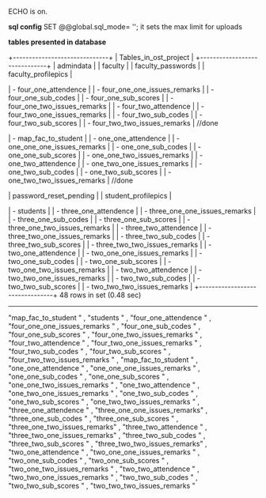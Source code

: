 ECHO is on.

 **sql config**
   SET @@global.sql_mode= '';
   it sets the max limit for uploads

   **tables presented in database**

+------------------------------+
| Tables_in_ost_project        |
+------------------------------+
| admindata                    |
| faculty                      |
| faculty_passwords            |
| faculty_profilepics          |



| - four_one_attendence          |
| - four_one_one_issues_remarks  |
| - four_one_sub_codes           |
| - four_one_sub_scores          |
| - four_one_two_issues_remarks  |
| - four_two_attendence          |
| - four_two_one_issues_remarks  |
| - four_two_sub_codes           |
| - four_two_sub_scores          |
| - four_two_two_issues_remarks  | //done




| - map_fac_to_student           |
| - one_one_attendence           |
| - one_one_one_issues_remarks   |
| - one_one_sub_codes            |
| - one_one_sub_scores           |
| - one_one_two_issues_remarks   |
| - one_two_attendence           |
| - one_two_one_issues_remarks   |
| - one_two_sub_codes            |
| - one_two_sub_scores           |
| - one_two_two_issues_remarks   | //done


| password_reset_pending       |
| student_profilepics          |


| - students                     |
| - three_one_attendence         |
| - three_one_one_issues_remarks |
| - three_one_sub_codes          |
| - three_one_sub_scores         |
| - three_one_two_issues_remarks |
| - three_two_attendence         |
| - three_two_one_issues_remarks |
| - three_two_sub_codes          |
| - three_two_sub_scores         |
| - three_two_two_issues_remarks |
| - two_one_attendence           |
| - two_one_one_issues_remarks   |
| - two_one_sub_codes            |
| - two_one_sub_scores           |
| - two_one_two_issues_remarks   |
| - two_two_attendence           |
| - two_two_one_issues_remarks   |
| - two_two_sub_codes            |
| - two_two_sub_scores           |
| - two_two_two_issues_remarks   |
+--------------------------------+ 
48 rows in set (0.48 sec)



 ----------
"map_fac_to_student          " ,
"students                    " ,
"four_one_attendence         " ,
"four_one_one_issues_remarks " ,
"four_one_sub_codes          " ,
"four_one_sub_scores         " ,
"four_one_two_issues_remarks " ,
"four_two_attendence         " ,
"four_two_one_issues_remarks " ,
"four_two_sub_codes          " ,
"four_two_sub_scores         " ,
"four_two_two_issues_remarks " ,
"map_fac_to_student          " ,
"one_one_attendence          " ,
"one_one_one_issues_remarks  " ,
"one_one_sub_codes           " ,
"one_one_sub_scores          " ,
"one_one_two_issues_remarks  " ,
"one_two_attendence          " ,
"one_two_one_issues_remarks  " ,
"one_two_sub_codes           " ,
"one_two_sub_scores          " ,
"one_two_two_issues_remarks  " ,
"three_one_attendence        " ,
"three_one_one_issues_remarks" ,
"three_one_sub_codes         " ,
"three_one_sub_scores        " ,
"three_one_two_issues_remarks" ,
"three_two_attendence        " ,
"three_two_one_issues_remarks" ,
"three_two_sub_codes         " ,
"three_two_sub_scores        " ,
"three_two_two_issues_remarks" ,
"two_one_attendence          " ,
"two_one_one_issues_remarks  " ,
"two_one_sub_codes           " ,
"two_one_sub_scores          " ,
"two_one_two_issues_remarks  " ,
"two_two_attendence          " ,
"two_two_one_issues_remarks  " ,
"two_two_sub_codes           " ,
"two_two_sub_scores          " ,
"two_two_two_issues_remarks  "  